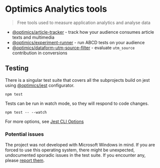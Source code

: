 # Optimics Analytics tools

> Free tools used to measure application analytics and analyse data

* [@optimics/article-tracker](./browser/article-tracker) - track how your
  audience consumes article texts and multimedia
* [@optimics/experiment-runner](./browser/experiment-runner) - run ABCD tests
  on your audience
* [@optimics/dataform-utm-source-filter](./dataform/utm-source-filter) -
  evaluate `utm_source` contribution in conversions

## Testing

There is a singular test suite that covers all the subprojects build on jest
using
[@optimics/jest](https://github.com/optimics/forge/tree/master/packages/jest)
configurator.

```
npm test
```

Tests can be run in watch mode, so they will respond to code changes.

```
npm test -- --watch
```

For more options, see [Jest CLI Options](https://jestjs.io/docs/cli)

### Potential issues

The project was not developed with Microsoft Windows in mind. If you are forced
to use this operating system, there might be unexpected, undocumented sporadic
issues in the test suite. If you encounter any, please [report
them](https://github.com/optimics/analytics/issues/new).
